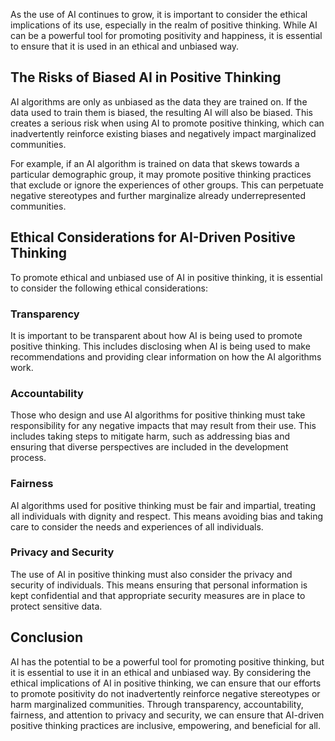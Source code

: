 
As the use of AI continues to grow, it is important to consider the ethical implications of its use, especially in the realm of positive thinking. While AI can be a powerful tool for promoting positivity and happiness, it is essential to ensure that it is used in an ethical and unbiased way.

The Risks of Biased AI in Positive Thinking
-------------------------------------------

AI algorithms are only as unbiased as the data they are trained on. If the data used to train them is biased, the resulting AI will also be biased. This creates a serious risk when using AI to promote positive thinking, which can inadvertently reinforce existing biases and negatively impact marginalized communities.

For example, if an AI algorithm is trained on data that skews towards a particular demographic group, it may promote positive thinking practices that exclude or ignore the experiences of other groups. This can perpetuate negative stereotypes and further marginalize already underrepresented communities.

Ethical Considerations for AI-Driven Positive Thinking
------------------------------------------------------

To promote ethical and unbiased use of AI in positive thinking, it is essential to consider the following ethical considerations:

### Transparency

It is important to be transparent about how AI is being used to promote positive thinking. This includes disclosing when AI is being used to make recommendations and providing clear information on how the AI algorithms work.

### Accountability

Those who design and use AI algorithms for positive thinking must take responsibility for any negative impacts that may result from their use. This includes taking steps to mitigate harm, such as addressing bias and ensuring that diverse perspectives are included in the development process.

### Fairness

AI algorithms used for positive thinking must be fair and impartial, treating all individuals with dignity and respect. This means avoiding bias and taking care to consider the needs and experiences of all individuals.

### Privacy and Security

The use of AI in positive thinking must also consider the privacy and security of individuals. This means ensuring that personal information is kept confidential and that appropriate security measures are in place to protect sensitive data.

Conclusion
----------

AI has the potential to be a powerful tool for promoting positive thinking, but it is essential to use it in an ethical and unbiased way. By considering the ethical implications of AI in positive thinking, we can ensure that our efforts to promote positivity do not inadvertently reinforce negative stereotypes or harm marginalized communities. Through transparency, accountability, fairness, and attention to privacy and security, we can ensure that AI-driven positive thinking practices are inclusive, empowering, and beneficial for all.
